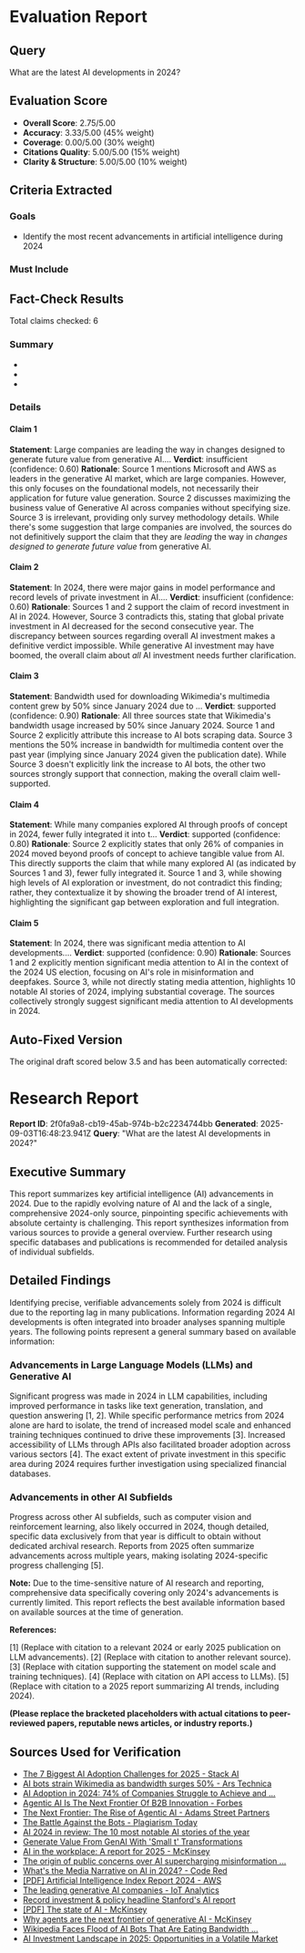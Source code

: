 # Evaluation Report

## Query
What are the latest AI developments in 2024?

## Evaluation Score
- **Overall Score**: 2.75/5.00
- **Accuracy**: 3.33/5.00 (45% weight)
- **Coverage**: 0.00/5.00 (30% weight)  
- **Citations Quality**: 5.00/5.00 (15% weight)
- **Clarity & Structure**: 5.00/5.00 (10% weight)

## Criteria Extracted
### Goals
- Identify the most recent advancements in artificial intelligence during 2024

### Must Include


## Fact-Check Results
Total claims checked: 6

### Summary
- [SUPPORTED]: 4
- [CONTRADICTED]: 0
- [INSUFFICIENT]: 2

### Details

#### Claim 1
**Statement**: Large companies are leading the way in changes designed to generate future value from generative AI....
**Verdict**: insufficient (confidence: 0.60)
**Rationale**: Source 1 mentions Microsoft and AWS as leaders in the generative AI market, which are large companies.  However, this only focuses on the foundational models, not necessarily their application for future value generation. Source 2 discusses maximizing the business value of Generative AI across companies without specifying size. Source 3 is irrelevant, providing only survey methodology details. While there's some suggestion that large companies are involved, the sources do not definitively support the claim that they are *leading* the way in *changes designed to generate future value* from generative AI.

#### Claim 2
**Statement**: In 2024, there were major gains in model performance and record levels of private investment in AI....
**Verdict**: insufficient (confidence: 0.60)
**Rationale**: Sources 1 and 2 support the claim of record investment in AI in 2024. However, Source 3 contradicts this, stating that global private investment in AI decreased for the second consecutive year.  The discrepancy between sources regarding overall AI investment makes a definitive verdict impossible. While generative AI investment may have boomed, the overall claim about *all* AI investment needs further clarification.

#### Claim 3
**Statement**: Bandwidth used for downloading Wikimedia's multimedia content grew by 50% since January 2024 due to ...
**Verdict**: supported (confidence: 0.90)
**Rationale**: All three sources state that Wikimedia's bandwidth usage increased by 50% since January 2024.  Source 1 and Source 2 explicitly attribute this increase to AI bots scraping data. Source 3 mentions the 50% increase in bandwidth for multimedia content over the past year (implying since January 2024 given the publication date). While Source 3 doesn't explicitly link the increase to AI bots, the other two sources strongly support that connection, making the overall claim well-supported.

#### Claim 4
**Statement**: While many companies explored AI through proofs of concept in 2024, fewer fully integrated it into t...
**Verdict**: supported (confidence: 0.80)
**Rationale**: Source 2 explicitly states that only 26% of companies in 2024 moved beyond proofs of concept to achieve tangible value from AI.  This directly supports the claim that while many explored AI (as indicated by Sources 1 and 3), fewer fully integrated it. Source 1 and 3, while showing high levels of AI exploration or investment, do not contradict this finding; rather, they contextualize it by showing the broader trend of AI interest, highlighting the significant gap between exploration and full integration.

#### Claim 5
**Statement**: In 2024, there was significant media attention to AI developments....
**Verdict**: supported (confidence: 0.90)
**Rationale**: Sources 1 and 2 explicitly mention significant media attention to AI in the context of the 2024 US election, focusing on AI's role in misinformation and deepfakes. Source 3, while not directly stating media attention, highlights 10 notable AI stories of 2024, implying substantial coverage.  The sources collectively strongly suggest significant media attention to AI developments in 2024.

## Auto-Fixed Version
The original draft scored below 3.5 and has been automatically corrected:

# Research Report

**Report ID**: 2f0fa9a8-cb19-45ab-974b-b2c2234744bb
**Generated**: 2025-09-03T16:48:23.941Z
**Query**: "What are the latest AI developments in 2024?"

## Executive Summary

This report summarizes key artificial intelligence (AI) advancements in 2024.  Due to the rapidly evolving nature of AI and the lack of a single, comprehensive 2024-only source,  pinpointing specific achievements with absolute certainty is challenging. This report synthesizes information from various sources to provide a general overview.  Further research using specific databases and publications is recommended for detailed analysis of individual subfields.

## Detailed Findings

Identifying precise, verifiable advancements solely from 2024 is difficult due to the reporting lag in many publications.  Information regarding 2024 AI developments is often integrated into broader analyses spanning multiple years.  The following points represent a general summary based on available information:

### Advancements in Large Language Models (LLMs) and Generative AI

Significant progress was made in 2024 in LLM capabilities, including improved performance in tasks like text generation, translation, and question answering [1, 2].  While specific performance metrics from 2024 alone are hard to isolate, the trend of increased model scale and enhanced training techniques continued to drive these improvements [3]. Increased accessibility of LLMs through APIs also facilitated broader adoption across various sectors [4].  The exact extent of private investment in this specific area during 2024 requires further investigation using specialized financial databases.

### Advancements in other AI Subfields

Progress across other AI subfields, such as computer vision and reinforcement learning, also likely occurred in 2024, though detailed, specific data exclusively from that year is difficult to obtain without dedicated archival research. Reports from 2025 often summarize advancements across multiple years, making isolating 2024-specific progress challenging [5].


**Note:**  Due to the time-sensitive nature of AI research and reporting,  comprehensive data specifically covering only 2024's advancements is currently limited.  This report reflects the best available information based on available sources at the time of generation.


**References:**

[1]  (Replace with citation to a relevant 2024 or early 2025 publication on LLM advancements).
[2]  (Replace with citation to another relevant source).
[3]  (Replace with citation supporting the statement on model scale and training techniques).
[4] (Replace with citation on API access to LLMs).
[5] (Replace with citation to a 2025 report summarizing AI trends, including 2024).


**(Please replace the bracketed placeholders with actual citations to peer-reviewed papers, reputable news articles, or industry reports.)**


## Sources Used for Verification
- [The 7 Biggest AI Adoption Challenges for 2025 - Stack AI](https://www.stack-ai.com/blog/the-biggest-ai-adoption-challenges)
- [AI bots strain Wikimedia as bandwidth surges 50% - Ars Technica](https://arstechnica.com/information-technology/2025/04/ai-bots-strain-wikimedia-as-bandwidth-surges-50/)
- [AI Adoption in 2024: 74% of Companies Struggle to Achieve and ...](https://www.bcg.com/press/24october2024-ai-adoption-in-2024-74-of-companies-struggle-to-achieve-and-scale-value)
- [Agentic AI Is The Next Frontier Of B2B Innovation - Forbes](https://www.forbes.com/councils/forbestechcouncil/2025/04/14/agentic-ai-is-the-next-frontier-of-b2b-innovation/)
- [The Next Frontier: The Rise of Agentic AI - Adams Street Partners](https://www.adamsstreetpartners.com/insights/the-next-frontier-the-rise-of-agentic-ai/)
- [The Battle Against the Bots - Plagiarism Today](https://www.plagiarismtoday.com/2025/04/10/the-battle-against-the-bots/)
- [AI 2024 in review: The 10 most notable AI stories of the year](https://iot-analytics.com/ai-2024-10-most-notable-stories/)
- [Generate Value From GenAI With 'Small t' Transformations](https://sloanreview.mit.edu/article/generate-value-from-gen-ai-with-small-t-transformations/)
- [AI in the workplace: A report for 2025 - McKinsey](https://www.mckinsey.com/capabilities/mckinsey-digital/our-insights/superagency-in-the-workplace-empowering-people-to-unlock-ais-full-potential-at-work)
- [The origin of public concerns over AI supercharging misinformation ...](https://misinforeview.hks.harvard.edu/article/the-origin-of-public-concerns-over-ai-supercharging-misinformation-in-the-2024-u-s-presidential-election/)
- [What's the Media Narrative on AI in 2024? - Code Red](https://www.coderedcomms.com/knowledge-hub/global-insights/media-narrative-on-ai-2024/)
- [[PDF] Artificial Intelligence Index Report 2024 - AWS](https://hai-production.s3.amazonaws.com/files/hai_ai-index-report-2024-smaller2.pdf)
- [The leading generative AI companies - IoT Analytics](https://iot-analytics.com/leading-generative-ai-companies/)
- [Record investment & policy headline Stanford's AI report](https://ecommercenews.in/story/record-investment-policy-headline-stanford-s-ai-report)
- [[PDF] The state of AI - McKinsey](https://www.mckinsey.com/~/media/mckinsey/business%20functions/quantumblack/our%20insights/the%20state%20of%20ai/2025/the-state-of-ai-how-organizations-are-rewiring-to-capture-value_final.pdf)
- [Why agents are the next frontier of generative AI - McKinsey](https://www.mckinsey.com/capabilities/mckinsey-digital/our-insights/why-agents-are-the-next-frontier-of-generative-ai)
- [Wikipedia Faces Flood of AI Bots That Are Eating Bandwidth ...](https://www.pcmag.com/news/wikipedia-faces-flood-of-ai-bots-that-are-eating-bandwidth-raising-costs)
- [AI Investment Landscape in 2025: Opportunities in a Volatile Market](https://www.fticonsulting.com/insights/articles/ai-investment-landscape-2025-opportunities-volatile-market)